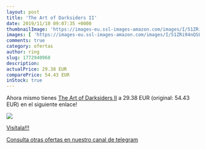```yaml
---
layout: post
title: 'The Art of Darksiders II'
date: 2019/11/10 09:07:35 +0000
thumbnailImage: 'https://images-eu.ssl-images-amazon.com/images/I/51ZRi94nQSL._SL200_.jpg'
images: [ 'https://images-eu.ssl-images-amazon.com/images/I/51ZRi94nQSL._SL200_.jpg' ]
comments: true
category: ofertas
author: ring
slug: 1772940968
description:
actualPrice: 29.38 EUR
comparePrice: 54.43 EUR
inStock: true
---
```


Ahora mismo tienes [The Art of Darksiders II](https://www.amazon.com/dp/1772940968/?tag=redken08-20) a 29.38 EUR (original: 54.43 EUR) en el siguiente enlace!

[![](https://images-eu.ssl-images-amazon.com/images/I/51ZRi94nQSL._SL200_.jpg)](https://www.amazon.com/dp/1772940968/?tag=redken08-20)

[Visítala!!!](https://www.amazon.com/dp/1772940968/?tag=redken08-20)

[Consulta otras ofertas en nuestro canal de telegram](https://t.me/s/ofertas25)
